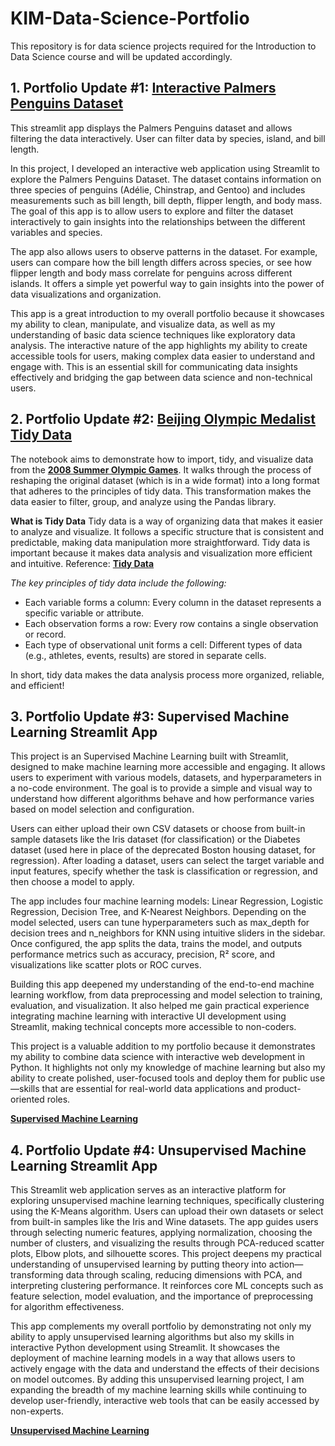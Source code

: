# KIM-Data-Science-Portfolio
This repository is for data science projects required for the Introduction to Data Science course and will be updated accordingly. 

## 1. Portfolio Update #1: [Interactive Palmers Penguins Dataset](https://github.com/JaeyounJuniperK/KIM-Data-Science-Portfolio/tree/main/KIM-data-science-portfolio/basic_streamlit_app) 
This streamlit app displays the Palmers Penguins dataset and allows filtering the data interactively. User can filter data by species, island, and bill length. 

In this project, I developed an interactive web application using Streamlit to explore the Palmers Penguins Dataset. The dataset contains information on three species of penguins (Adélie, Chinstrap, and Gentoo) and includes measurements such as bill length, bill depth, flipper length, and body mass. The goal of this app is to allow users to explore and filter the dataset interactively to gain insights into the relationships between the different variables and species. 

The app also allows users to observe patterns in the dataset. For example, users can compare how the bill length differs across species, or see how flipper length and body mass correlate for penguins across different islands. It offers a simple yet powerful way to gain insights into the power of data visualizations and organization.

This app is a great introduction to my overall portfolio because it showcases my ability to clean, manipulate, and visualize data, as well as my understanding of basic data science techniques like exploratory data analysis. The interactive nature of the app highlights my ability to create accessible tools for users, making complex data easier to understand and engage with. This is an essential skill for communicating data insights effectively and bridging the gap between data science and non-technical users.

## 2. Portfolio Update #2: [Beijing Olympic Medalist Tidy Data](https://github.com/JaeyounJuniperK/KIM-Data-Science-Portfolio/tree/main/KIM-data-science-portfolio/TidyData)
The notebook aims to demonstrate how to import, tidy, and visualize data from the [**2008 Summer Olympic Games**](https://edjnet.github.io/OlympicsGoNUTS/2008/). It walks through the process of reshaping the original dataset (which is in a wide format) into a long format that adheres to the principles of tidy data. This transformation makes the data easier to filter, group, and analyze using the Pandas library. 

**What is Tidy Data**
Tidy data is a way of organizing data that makes it easier to analyze and visualize. It follows a specific structure that is consistent and predictable, making data manipulation more straightforward. Tidy data is important because it makes data analysis and visualization more efficient and intuitive. Reference: [**Tidy Data**](https://vita.had.co.nz/papers/tidy-data.pdf)

*The key principles of tidy data include the following:*
- Each variable forms a column: Every column in the dataset represents a specific variable or attribute.
- Each observation forms a row: Every row contains a single observation or record.
- Each type of observational unit forms a cell: Different types of data (e.g., athletes, events, results) are stored in separate cells.

In short, tidy data makes the data analysis process more organized, reliable, and efficient!

## 3. Portfolio Update #3: Supervised Machine Learning Streamlit App
This project is an Supervised Machine Learning built with Streamlit, designed to make machine learning more accessible and engaging. It allows users to experiment with various models, datasets, and hyperparameters in a no-code environment. The goal is to provide a simple and visual way to understand how different algorithms behave and how performance varies based on model selection and configuration. 

Users can either upload their own CSV datasets or choose from built-in sample datasets like the Iris dataset (for classification) or the Diabetes dataset (used here in place of the deprecated Boston housing dataset, for regression). After loading a dataset, users can select the target variable and input features, specify whether the task is classification or regression, and then choose a model to apply. 

The app includes four machine learning models: Linear Regression, Logistic Regression, Decision Tree, and K-Nearest Neighbors. Depending on the model selected, users can tune hyperparameters such as max_depth for decision trees and n_neighbors for KNN using intuitive sliders in the sidebar. Once configured, the app splits the data, trains the model, and outputs performance metrics such as accuracy, precision, R² score, and visualizations like scatter plots or ROC curves.

Building this app deepened my understanding of the end-to-end machine learning workflow, from data preprocessing and model selection to training, evaluation, and visualization. It also helped me gain practical experience integrating machine learning with interactive UI development using Streamlit, making technical concepts more accessible to non-coders.

This project is a valuable addition to my portfolio because it demonstrates my ability to combine data science with interactive web development in Python. It highlights not only my knowledge of machine learning but also my ability to create polished, user-focused tools and deploy them for public use—skills that are essential for real-world data applications and product-oriented roles.

[**Supervised Machine Learning**](https://kim-data-science-portfolio-cmbsmxkiarxtgwmiiagpqe.streamlit.app/)

## 4. Portfolio Update #4: Unsupervised Machine Learning Streamlit App
This Streamlit web application serves as an interactive platform for exploring unsupervised machine learning techniques, specifically clustering using the K-Means algorithm. Users can upload their own datasets or select from built-in samples like the Iris and Wine datasets. The app guides users through selecting numeric features, applying normalization, choosing the number of clusters, and visualizing the results through PCA-reduced scatter plots, Elbow plots, and silhouette scores. This project deepens my practical understanding of unsupervised learning by putting theory into action—transforming data through scaling, reducing dimensions with PCA, and interpreting clustering performance. It reinforces core ML concepts such as feature selection, model evaluation, and the importance of preprocessing for algorithm effectiveness.

This app complements my overall portfolio by demonstrating not only my ability to apply unsupervised learning algorithms but also my skills in interactive Python development using Streamlit. It showcases the deployment of machine learning models in a way that allows users to actively engage with the data and understand the effects of their decisions on model outcomes. By adding this unsupervised learning project, I am expanding the breadth of my machine learning skills while continuing to develop user-friendly, interactive web tools that can be easily accessed by non-experts.

[**Unsupervised Machine Learning**](https://kim-data-science-portfoliomlunsupervisedapp-luyjg7.streamlit.app/ )

